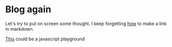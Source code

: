 # Blog again

Let's try to put on screen some thought.
I keep forgetting [how](http://guides.github.com/features/mastering-markdown/) to make a link in markdown.

[This](https://github.com/uamuamuam/uamuamuam.github.io/blob/master/code/twocanvas.html) could be a javascript playground
